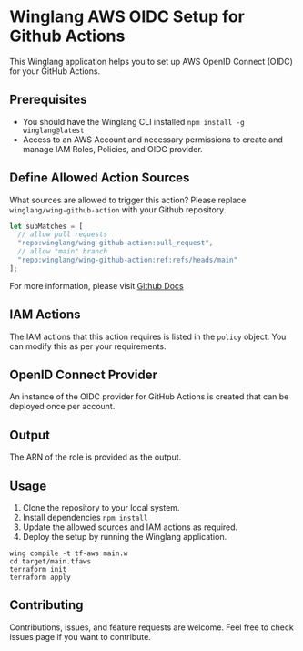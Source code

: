 # Winglang AWS OIDC Setup for Github Actions

This Winglang application helps you to set up AWS OpenID Connect (OIDC) for your GitHub Actions.

## Prerequisites

- You should have the Winglang CLI installed `npm install -g winglang@latest`
- Access to an AWS Account and necessary permissions to create and manage IAM Roles, Policies, and OIDC provider.

## Define Allowed Action Sources

What sources are allowed to trigger this action? Please replace `winglang/wing-github-action` with your Github repository.

```js
let subMatches = [
  // allow pull requests
  "repo:winglang/wing-github-action:pull_request",
  // allow "main" branch
  "repo:winglang/wing-github-action:ref:refs/heads/main"
];
```

For more information, please visit [Github Docs](https://docs.github.com/en/actions/deployment/security-hardening-your-deployments/about-security-hardening-with-openid-connect#understanding-the-oidc-token)

## IAM Actions

The IAM actions that this action requires is listed in the `policy` object. You can modify this as per your requirements.

## OpenID Connect Provider

An instance of the OIDC provider for GitHub Actions is created that can be deployed once per account.

## Output

The ARN of the role is provided as the output.

## Usage

1. Clone the repository to your local system.
2. Install dependencies `npm install`
2. Update the allowed sources and IAM actions as required.
3. Deploy the setup by running the Winglang application.

```
wing compile -t tf-aws main.w
cd target/main.tfaws
terraform init
terraform apply
```

## Contributing

Contributions, issues, and feature requests are welcome. Feel free to check issues page if you want to contribute.
